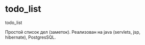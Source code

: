 # todo_list
todo_list

Простой список дел (заметок). 
Реализован на java (servlets, jsp, hibernate), PostgresSQL.
